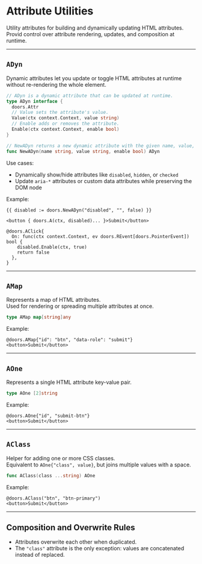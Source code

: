 # Attribute Utilities

Utility attributes for building and dynamically updating HTML attributes.  
Provid control over attribute rendering, updates, and composition at runtime.

---

## `ADyn`

Dynamic attributes let you update or toggle HTML attributes at runtime without re-rendering the whole element.

```go
// ADyn is a dynamic attribute that can be updated at runtime.
type ADyn interface {
  doors.Attr
  // Value sets the attribute's value.
  Value(ctx context.Context, value string)
  // Enable adds or removes the attribute.
  Enable(ctx context.Context, enable bool)
}

// NewADyn returns a new dynamic attribute with the given name, value, and state.
func NewADyn(name string, value string, enable bool) ADyn
```

Use cases:
- Dynamically show/hide attributes like `disabled`, `hidden`, or `checked`
- Update `aria-*` attributes or custom data attributes while preserving the DOM node

Example:

```templ
{{ disabled := doors.NewADyn("disabled", "", false) }}

<button { doors.A(ctx, disabled)... }>Submit</button>

@doors.AClick{
  On: func(ctx context.Context, ev doors.REvent[doors.PointerEvent]) bool {
    disabled.Enable(ctx, true)
    return false
  },
}
```

---

## `AMap`

Represents a map of HTML attributes.  
Used for rendering or spreading multiple attributes at once.

```go
type AMap map[string]any
```

Example:

```templ
@doors.AMap{"id": "btn", "data-role": "submit"}
<button>Submit</button>
```

---

## `AOne`

Represents a single HTML attribute key-value pair.

```go
type AOne [2]string
```

Example:

```templ
@doors.AOne{"id", "submit-btn"}
<button>Submit</button>
```

---

## `AClass`

Helper for adding one or more CSS classes.  
Equivalent to `AOne{"class", value}`, but joins multiple values with a space.

```go
func AClass(class ...string) AOne
```

Example:

```templ
@doors.AClass("btn", "btn-primary")
<button>Submit</button>
```

---

## Composition and Overwrite Rules

- Attributes overwrite each other when duplicated.
- The `"class"` attribute is the only exception: values are concatenated instead of replaced.




